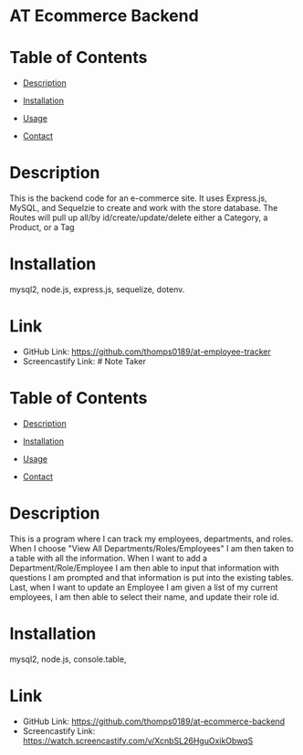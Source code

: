   # AT Ecommerce Backend


  # Table of Contents
    
  - [Description](#description)

  - [Installation](#installation)

  - [Usage](#usage)

  - [Contact](#github)


  # Description 
  This is the backend code for an e-commerce site. It uses Express.js, MySQL, and Sequelzie to create and work with the store database. The Routes will pull up all/by id/create/update/delete either a Category, a Product, or a Tag   

  # Installation
  mysql2, node.js, express.js, sequelize, dotenv.


  # Link
  - GitHub Link: https://github.com/thomps0189/at-employee-tracker
  - Screencastify Link:   # Note Taker


  # Table of Contents
    
  - [Description](#description)

  - [Installation](#installation)

  - [Usage](#usage)

  - [Contact](#github)


  # Description 
  This is a program where I can track my employees, departments, and roles. When I choose "View All Departments/Roles/Employees" I am then taken to a table with all the information. When I want to add a Department/Role/Employee I am then able to input that information with questions I am prompted and that information is put into the existing tables. Last, when I want to update an Employee I am given a list of my current employees, I am then able to select their name, and update their role id.  

  # Installation
  mysql2, node.js, console.table,


  # Link
  - GitHub Link: https://github.com/thomps0189/at-ecommerce-backend
  - Screencastify Link: https://watch.screencastify.com/v/XcnbSL26HguOxikObwqS
 
